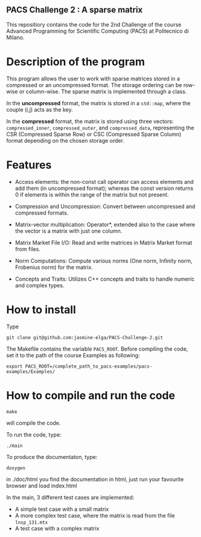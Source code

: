 ## PACS Challenge 2 : A sparse matrix

This repositiory contains the code for the 2nd Challenge of the course Advanced Programming for Scientific Computing (PACS) at Politecnico di Milano.


# Description of the program
This program allows the user to work with sparse matrices stored in a compressed or an uncompressed format. The storage ordering can be row-wise or column-wise. The sparse matrix is implemented through a class.

In the **uncompressed** format, the matrix is stored in a `std::map`, where the couple (i,j) acts as the key. 

In the **compressed** format, the matrix is stored using three vectors: `compressed_inner`, `compressed_outer`, and `compressed_data`, representing the CSR (Compressed Sparse Row) or CSC (Compressed Sparse Column) format depending on the chosen storage order.

# Features
* Access elements: the non-const call operator can access elements and add them (in uncompressed format); whereas the const version returns 0 if elements is within the range of the matrix but not present.

* Compression and Uncompression: Convert between uncompressed and compressed formats.

* Matrix-vector multiplication: Operator*, extended also to the case where the vector is a matrix with just one column.

* Matrix Market File I/O: Read and write matrices in Matrix Market format from files.

* Norm Computations: Compute various norms (One norm, Infinity norm, Frobenius norm) for the matrix.

* Concepts and Traits: Utilizes C++ concepts and traits to handle numeric and complex types.




# How to install
Type

```
git clone git@github.com:jasmine-elga/PACS-Challenge-2.git
```

The Makefile contains the variable `PACS_ROOT`.
Before compiling the code, set it to the path of the course Examples as following:
```
export PACS_ROOT=/complete_path_to_pacs-examples/pacs-examples/Examples/ 
```

# How to compile and run the code

```
make
```

will compile the code. 


To run the code, type:

```
./main
```

To produce the documentaton, type: 
```
doxygen
```
in ./doc/html you find the documentation in html, just run
your favourite browser and load index.html


In the main, 3 different test cases are implemented:
- A simple test case with a small matrix
- A more complex test case, where the matrix is read from the file `lnsp_131.mtx`
- A test case with a complex matrix 
